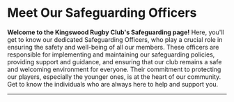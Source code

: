 # Meet Our Safeguarding Officers

**Welcome to the Kingswood Rugby Club's Safeguarding page!**
Here, you'll get to know our dedicated Safeguarding Officers, who play a crucial role in ensuring the safety and well-being of all our members. These officers are responsible for implementing and maintaining our safeguarding policies, providing support and guidance, and ensuring that our club remains a safe and welcoming environment for everyone. Their commitment to protecting our players, especially the younger ones, is at the heart of our community. 
Get to know the individuals who are always here to help and support you.

---